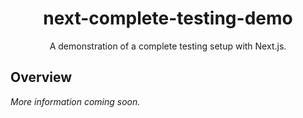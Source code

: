 <h1 align="center">
  next-complete-testing-demo
</h1>

<p align="center">
  A demonstration of a complete testing setup with Next.js.
</p>

## Overview

_More information coming soon._

